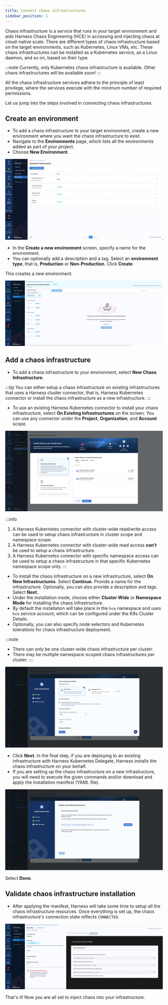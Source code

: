```yaml
---
title: Connect chaos infrastructures
sidebar_position: 1
---
```


Chaos infrastructure is a service that runs in your target environment and aids Harness Chaos Engineering (HCE) in accessing and injecting chaos at cloud-native scale. There are different types of chaos infrastructure based on the target environments, such as Kubernetes, Linux VMs, etc. These chaos infrastructures can be installed as a Kubernetes service, as a Linux daemon, and so on, based on their type.

:::note
Currently, only Kubernetes chaos infrastructure is available. Other chaos infrastructures will be available soon!
:::

All the chaos infrastructure services adhere to the principle of least privilege, where the services execute with the minimum number of required permissions.

Let us jump into the steps involved in connecting chaos infrastructures. 

## Create an environment
- To add a chaos infrastructure to your target environment, create a new environment where you want the chaos infrastructure to exist. 
- Navigate to the **Environments** page, which lists all the environments added as part of your project. 
- Choose **New Environment**.

![Chaos Environments](./static/connect-chaos-infrastructures/chaos-environments.png)

- In the **Create a new environment** screen, specify a name for the environment. 
- You can optionally add a description and a tag. Select an **environment type**, that is, **Production** or **Non-Production**. Click **Create**. 

This creates a new environment.

![New Environment](./static/connect-chaos-infrastructures/new-environment.png)

## Add a chaos infrastructure
- To add a chaos infrastructure to your environment, select **New Chaos Infrastructure**.

:::tip
You can either setup a chaos infrastructure on existing infrastructures that uses a Harness cluster connector, that is, Harness Kubernetes connector or install the chaos infrastructure as a new infrastructure.
:::

- To use an existing Harness Kubernetes connector to install your chaos infrastructure, select **On Existing Infrastructures** on the screen. You can use any connector under the **Project**, **Organization**, and **Account** scope.

![Chaos Infrastructure in Existing Infra](./static/connect-chaos-infrastructures/chaos-infrastructure-in-existing-infra.png)

:::info
1. A Harness Kubernetes connector with cluster-wide read/write access can be used to setup chaos infrastructure in cluster scope and namespace scope.
2. A Harness Kubernetes connector with cluster-wide read access **can't** be used to setup a chaos infrastructure.
3. A Harness Kubernetes connector with specific namespace access can be used to setup a chaos infrastructure in that specific Kubernetes namespace scope only.
:::

- To install the chaos infrastructure on a new infrastructure, select **On New Infrastructures**. Select **Continue**. Provide a name for the infrastructure. Optionally, you can also provide a description and tags. Select **Next**. 
- Under the installation mode, choose either **Cluster Wide** or **Namespace Mode** for installing the chaos infrastructure. 
- By default the installation will take place in the `hce` namespace and uses `hce` service account, which can be configured under the K8s Cluster Details. 
- Optionally, you can also specify node selectors and Kubernetes tolerations for chaos infrastructure deployment.

:::note
- There can only be one cluster-wide chaos infrastructure per cluster.
- There may be multiple namespace-scoped chaos infrastructures per cluster.
:::

![Configure Chaos Infrastructure](./static/connect-chaos-infrastructures/configure-chaos-infrastructure.png)

- Click **Next**. In the final step, if you are deploying to an existing infrastructure with Harness Kubernetes Delegate, Harness installs the chaos infrastructure on your behalf. 
- If you are setting up the chaos infrastructure on a new infrastructure, you will need to execute the given commands and/or download and apply the installation manifest (YAML file).

![k8s Setup Infrastructure](./static/connect-chaos-infrastructures/k8s-setup-infrastructure.png)

Select **Done**.

## Validate chaos infrastructure installation
- After applying the manifest, Harness will take some time to setup all the chaos infrastructure resources. Once everything is set up, the chaos infrastructure's connection state reflects `CONNECTED`.

![Infrastructure State](./static/connect-chaos-infrastructures/infrastructure-state.png)

That's it! Now you are all set to inject chaos into your infrastructure.

